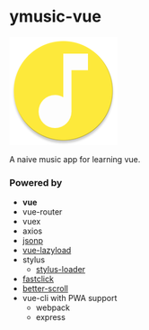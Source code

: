 # ymusic-vue

![YMusic](./ymusic/src/common/image/logo.png)

A naive music app for learning vue.

### Powered by

- **vue**
- vue-router
- vuex
- axios
- [jsonp](https://github.com/webmodules/jsonp)
- [vue-lazyload](https://github.com/hilongjw/vue-lazyload)
- stylus
  - [stylus-loader](https://github.com/shama/stylus-loader)
- [fastclick](https://github.com/ftlabs/fastclick)
- [better-scroll](https://github.com/ustbhuangyi/better-scroll)
- vue-cli with PWA support
  - webpack
  - express
